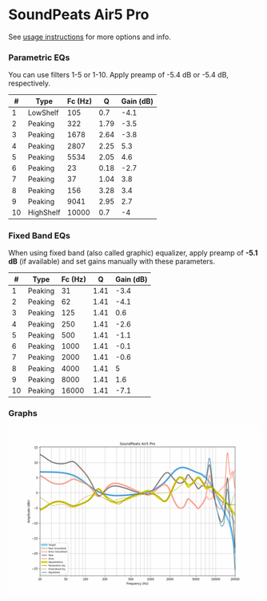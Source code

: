 # SoundPeats Air5 Pro
See [usage instructions](https://github.com/jaakkopasanen/AutoEq#usage) for more options and info.

### Parametric EQs
You can use filters 1-5 or 1-10. Apply preamp of -5.4 dB or -5.4 dB, respectively.

|   # | Type      |   Fc (Hz) |    Q |   Gain (dB) |
|-----|-----------|-----------|------|-------------|
|   1 | LowShelf  |       105 | 0.7  |        -4.1 |
|   2 | Peaking   |       322 | 1.79 |        -3.5 |
|   3 | Peaking   |      1678 | 2.64 |        -3.8 |
|   4 | Peaking   |      2807 | 2.25 |         5.3 |
|   5 | Peaking   |      5534 | 2.05 |         4.6 |
|   6 | Peaking   |        23 | 0.18 |        -2.7 |
|   7 | Peaking   |        37 | 1.04 |         3.8 |
|   8 | Peaking   |       156 | 3.28 |         3.4 |
|   9 | Peaking   |      9041 | 2.95 |         2.7 |
|  10 | HighShelf |     10000 | 0.7  |        -4   |

### Fixed Band EQs
When using fixed band (also called graphic) equalizer, apply preamp of **-5.1 dB** (if available) and set gains manually with these parameters.

|   # | Type    |   Fc (Hz) |    Q |   Gain (dB) |
|-----|---------|-----------|------|-------------|
|   1 | Peaking |        31 | 1.41 |        -3.4 |
|   2 | Peaking |        62 | 1.41 |        -4.1 |
|   3 | Peaking |       125 | 1.41 |         0.6 |
|   4 | Peaking |       250 | 1.41 |        -2.6 |
|   5 | Peaking |       500 | 1.41 |        -1.1 |
|   6 | Peaking |      1000 | 1.41 |        -0.1 |
|   7 | Peaking |      2000 | 1.41 |        -0.6 |
|   8 | Peaking |      4000 | 1.41 |         5   |
|   9 | Peaking |      8000 | 1.41 |         1.6 |
|  10 | Peaking |     16000 | 1.41 |        -7.1 |

### Graphs
![](./SoundPeats%20Air5%20Pro.png)
